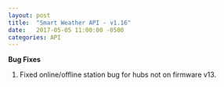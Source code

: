```yaml
---
layout: post
title:  "Smart Weather API - v1.16"
date:   2017-05-05 11:00:00 -0500
categories: API
---
```


**Bug Fixes**
1. Fixed online/offline station bug for hubs not on firmware v13.
